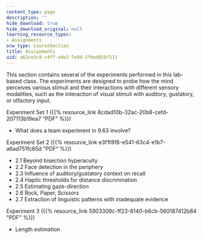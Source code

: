 ```yaml
---
content_type: page
description: ''
hide_download: true
hide_download_original: null
learning_resource_types:
- Assignments
ocw_type: CourseSection
title: Assignments
uid: a62ce3c9-c4ff-e0e2-7e94-5fbed05bf111
---
```


This section contains several of the experiments performed in this lab-based class. The experiments are designed to probe how the mind perceives various stimuli and their interactions with different sensory modalities, such as the interaction of visual stimuli with auditory, gustatory, or olfactory input.

Experiment Set 1 ({{% resource_link 8cdad10b-32ac-20b8-cefd-207113b19ea7 "PDF" %}})

*   What does a team experiment in 9.63 involve?

Experiment Set 2 ({{% resource_link e3f1f8f8-e541-63c4-e1b7-a6ad751fc65d "PDF" %}})

*   2.1 Beyond bisection hyperacuity
*   2.2 Face detection in the periphery
*   2.3 Influence of auditory/gustatory context on recall
*   2.4 Haptic thresholds for distance discrimination
*   2.5 Estimating gaze-direction
*   2.6 Rock, Paper, Scissors
*   2.7 Extraction of linguistic patterns with inadequate evidence

Experiment 3 ({{% resource_link 5903309c-ff23-8140-b6cb-560187412b84 "PDF" %}})

*   Length estimation